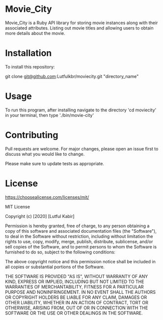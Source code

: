 # Movie_City

Movie_City is a Ruby API library for storing movie instances along with their associated attributes. Listing out movie titles and allowing users to obtain more details about the movie.

# Installation

To install this repository:

git clone git@github.com:Lutfulkbr/moviecity.git "directory_name"

# Usage

To run this program, after installing navigate to the directory 'cd moviecity' in your terminal, then type './bin/movie-city'

# Contributing

Pull requests are welcome. For major changes, please open an issue first to discuss what you would like to change.

Please make sure to update tests as appropriate.

# License

https://choosealicense.com/licenses/mit/

MIT License

Copyright (c) [2020] [Lutful Kabir]

Permission is hereby granted, free of charge, to any person obtaining a copy
of this software and associated documentation files (the "Software"), to deal
in the Software without restriction, including without limitation the rights
to use, copy, modify, merge, publish, distribute, sublicense, and/or sell
copies of the Software, and to permit persons to whom the Software is
furnished to do so, subject to the following conditions:

The above copyright notice and this permission notice shall be included in all
copies or substantial portions of the Software.

THE SOFTWARE IS PROVIDED "AS IS", WITHOUT WARRANTY OF ANY KIND, EXPRESS OR
IMPLIED, INCLUDING BUT NOT LIMITED TO THE WARRANTIES OF MERCHANTABILITY,
FITNESS FOR A PARTICULAR PURPOSE AND NONINFRINGEMENT. IN NO EVENT SHALL THE
AUTHORS OR COPYRIGHT HOLDERS BE LIABLE FOR ANY CLAIM, DAMAGES OR OTHER
LIABILITY, WHETHER IN AN ACTION OF CONTRACT, TORT OR OTHERWISE, ARISING FROM,
OUT OF OR IN CONNECTION WITH THE SOFTWARE OR THE USE OR OTHER DEALINGS IN THE
SOFTWARE.
